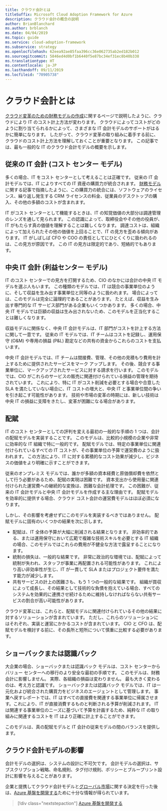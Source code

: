 ```yaml
---
title: クラウド会計とは
titleSuffix: Microsoft Cloud Adoption Framework for Azure
description: クラウド会計の概念の説明
author: BrianBlanchard
ms.author: brblanch
ms.date: 04/04/2019
ms.topic: guide
ms.service: cloud-adoption-framework
ms.subservice: strategy
ms.openlocfilehash: 62eea92ae85faa396cc36e062735ab2ed182b012
ms.sourcegitcommit: 5846ed4d0bf1b6440f5e87bc34ef31ec8b40b338
ms.translationtype: HT
ms.contentlocale: ja-JP
ms.lasthandoff: 09/11/2019
ms.locfileid: "70905738"
---
```

<!-- markdownlint-disable MD026 -->

# <a name="what-is-cloud-accounting"></a>クラウド会計とは

[クラウド変革のための財務モデルの作成](financial-models.md)に関するページで説明したように、クラウドにより IT のコスト計上方法が変わります。 クラウドによってコストがどのように割り当てられるかによって、さまざまな IT 会計モデルのサポートがはるかに簡単になります。 したがって、クラウド変革の取り組みに着手する前に、クラウドのコスト計上方法を理解しておくことが重要となります。 この記事では、最も一般的な IT のクラウド会計モデルの概要を示します。

## <a name="traditional-it-accounting-cost-center-model"></a>従来の IT 会計 (コスト センター モデル)

多くの場合、IT をコスト センターとして考えることは正確です。 従来の IT 会計モデルでは、IT によりすべての IT 資産の購買力が統合されます。 [財務モデル](financial-models.md)に関する記事で指摘したように、この購買力の統合には、ソフトウェアのライセンス、繰り返し発生する CRM ライセンスの料金、従業員のデスクトップの購入、その他の多額のコストが含まれます。

IT がコスト センターとして機能するときは、IT の知覚価値の大部分は調達管理のレンズを通して見られます。 この認識によって、取締役会やその他の役員が、IT がもたらす真の価値を理解することは難しくなります。 調達コストは、組織によって加えられたその他の価値を上回ることで、IT の見方を歪める傾向があります。 IT がしばしば CFO や COO の責任としてにひとくくりに扱われるのは、この見方が原因です。 この IT の見方は限定的であり、短絡的でもあります。

## <a name="central-it-accounting-profit-center-model"></a>中央 IT 会計 (利益センター モデル)

IT のコスト センターでの見方を打開するため、CIO のなかには会計の中央 IT モデルを選ぶ人もいます。 この種類のモデルでは、IT は競合の事業単位のように、そして収益を生み出す事業単位と同等のように扱われます。 場合によっては、このモデルは完全に論理的であることがあります。 たとえば、収益を生み出す専門的な IT サービス部門がある企業もいくつかあります。 多くの場合、中央 IT モデルでは巨額の収益は生み出されないため、このモデルを正当化することは難しくなります。

収益モデルに関係なく、中央 IT 会計モデルは、IT 部門がコストを計上する方法に関して一意です。 従来の IT モデルでは、IT チームはコストを記録し、運用保守 (O&M) や専用の損益 (P&L) 勘定などの共有の資金からこれらのコストを支払います。

中央 IT 会計モデルでは、IT チームは間接費、管理、その他の見積もり費用を計上するために提供されたサービスをマーク アップします。 その後、競合する事業単位に、マークアップされたサービスに対する請求を行います。 このモデルでは、CIO がこれらのサービスの販売に関連付けられている損益の管理を期待されています。 これにより、特に IT がコスト削減を必要とする場合や合意した SLA を満たしていない場合に、IT コストの増大と、中央 IT と事業単位間の争いを引き起こす可能性があります。 技術や市場の変革の時期には、新しい技術は中央 IT の損益に支障をきたし、変革が困難になる場合があります。

## <a name="chargeback"></a>配賦

IT のコスト センターとしての評判を変える最初の一般的な手順の 1 つは、会計の配賦モデルを実装することです。 このモデルは、比較的小規模の企業や非常に効率的な IT 組織で特に一般的です。 配賦モデルでは、特定の事業単位に関連付けられているすべての IT コストが、その事業単位の予算で運営費のように扱われます。 この方法により、IT に対する累積的なコスト効果が減少し、ビジネスの価値をより明確に示すことができます。

従来のオンプレミス モデルでは、誰かが多額の資本経費と原価償却費を依然として行う必要があるため、配賦の実現は困難です。 資本支出から使用量に関連付けられた運営費への継続的な変換は、困難な会計処理です。 この困難が、従来の IT 会計モデルと中央 IT 会計モデルを作成する主な理由です。 配賦モデルを効率的に提供する場合、クラウド コスト会計の運営費モデルはほぼ必須になります。

しかし、その影響を考慮せずにこのモデルを実装するべきではありません。 配賦モデルに固有のいくつかの結果を次に示します。

- 配賦は、IT 全体の予算が大幅に削減される結果となります。 非効率的である、または運用保守において広範で複雑な技術スキルを必要とする IT 組織の場合、このモデルではこれらの費用が不健全な方法で露呈することになります。
- 統制の損失は、一般的な結果です。 非常に政治的な環境では、配賦によって統制が失われ、スタッフが事業に再配置される可能性があります。 これにより高い非効率性が生じ、IT が一貫して SLA またはプロジェクト要件を満たす能力が減少します。
- 共有サービスの計上の困難さも、もう 1 つの一般的な結果です。 組織が買収によって成長し、その結果として技術的な負債を抱えている場合、すべてのシステムを効果的に連携させ続けるために維持しなければならない共有サービスの割合が高い可能性があります。

クラウド変革には、これらと、配賦モデルに関連付けられているその他の結果に対するソリューションが含まれています。 ただし、これらのソリューションにはそれぞれ、実装と運営にかかるコストが含まれています。 CIO と CFO は、配賦モデルを検討する前に、その長所と短所について慎重に比較する必要があります。

## <a name="showback-or-awareness-back"></a>ショーバックまたは認識バック

大企業の場合、ショーバックまたは認識バック モデルは、コスト センターからバリュー センターへの移行のより安全な最初の手順です。 このモデルは、財務会計に影響しません。 実際、各組織の損益は変わりません。 最も大きく変わるのは、考え方と認識です。 ショーバックまたは認識バック モデルでは、IT は一元化および統合された購買力をビジネスのエージェントとして管理します。 事業へ戻すレポートでは、IT はすべての直接費を関連する事業単位に帰属させます。これにより、IT が直接消費するものと判断される予算が削減されます。 IT は関連する事業単位のニーズに基づいて予算を計画するため、純粋な IT の取り組みに関連するコストを IT はより正確に計上することができます。

このモデルは、真の配賦モデルと IT 会計の従来モデルの間のバランスを提供します。

## <a name="impact-of-cloud-accounting-models"></a>クラウド会計モデルの影響

会計モデルの選択は、システムの設計に不可欠です。 会計モデルの選択は、サブスクリプション戦略、命名規則、タグ付け規則、ポリシーとブループリント設計に影響を与えることがあります。

企業と提携してクラウド会計モデルと[グローバル市場](global-markets.md)に関する決定を行った後は、[Azure 基盤を開発する](../ready/index.md)ために十分な情報が得られています。

> [!div class="nextstepaction"]
> [Azure 基盤を開発する](../ready/index.md)
